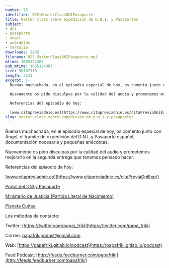 ```yaml
---
number: 25
identifier: 025.MasterClassDNIPasaporte
title: Master class sobre expedición de D.N.I. y Pasaportes
subject:
- dni
- pasaporte
- ángel
- anécdotas
- tertulia
downloads: 2835
filename: 025.MasterClassDNIPasaporte.mp3
mtime: 1685124387
pub_mtime: 1685124387
size: 50107318
length: 3131
excerpt: |-
  Buenas muchachada, en el episodio especial de hoy, os comento junto con Ángel, el tramite de expedición del D.N.I. y Pasaporte español, documentación necesaria y pequeñas anécdotas.

  Nuevamente os pido disculpas por la calidad del audio y prometemos mejorarlo en la segunda entrega que tenemos pensado hacer.

  Referencias del episodio de hoy:

  [www.citapreviadnie.es](https://www.citapreviadnie.es/citaPreviaDniExp/)
slug: master-class-sobre-expedicion-de-d-n-i-y-pasaportes
---
```

Buenas muchachada, en el episodio especial de hoy, os comento junto con Ángel, el tramite de expedición del D.N.I. y Pasaporte español, documentación necesaria y pequeñas anécdotas.

Nuevamente os pido disculpas por la calidad del audio y prometemos mejorarlo en la segunda entrega que tenemos pensado hacer.

Referencias del episodio de hoy:

[www.citapreviadnie.es](https://www.citapreviadnie.es/citaPreviaDniExp/)

[Portal del DNI y Pasaporte](https://www.dnielectronico.es/PortalDNIe/)

[Ministerio de Justicia (Partida Literal de Nacimiento)](https://sede.mjusticia.gob.es/cs/Satellite/Sede/es/tramites/certificado-nacimiento)

[Planeta Cuñao](http://planetacunao.com/)

Los métodos de contacto:

Twitter: [https://twitter.com/papa\_friki](https://twitter.com/papa_friki)

Correo: [papafrikipodast@gmail.com](https://archive.org/details/papafrikipodast@gmail.com)

Web: [https://papafriki.gitlab.io/podcast](https://papafriki.gitlab.io/podcast)

Feed Podcast: [http://feeds.feedburner.com/papafriki](http://feeds.feedburner.com/papafriki)